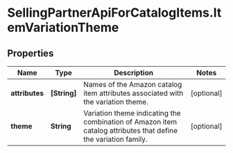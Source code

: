 # SellingPartnerApiForCatalogItems.ItemVariationTheme

## Properties
Name | Type | Description | Notes
------------ | ------------- | ------------- | -------------
**attributes** | **[String]** | Names of the Amazon catalog item attributes associated with the variation theme. | [optional] 
**theme** | **String** | Variation theme indicating the combination of Amazon item catalog attributes that define the variation family. | [optional] 


